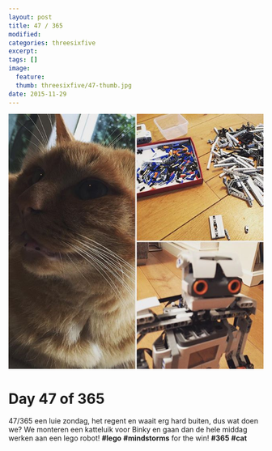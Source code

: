 ```yaml
---
layout: post
title: 47 / 365
modified:
categories: threesixfive
excerpt:
tags: []
image:
  feature: 
  thumb: threesixfive/47-thumb.jpg
date: 2015-11-29
---
```


![47](/images/threesixfive/47.jpg)

# Day 47 of 365

47/365 een luie zondag, het regent en waait erg hard buiten, dus wat doen we? We monteren een katteluik voor Binky en gaan dan de hele middag werken aan een lego robot! **\#lego** **\#mindstorms** for the win! **\#365** **\#cat**
